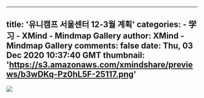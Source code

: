
---
title: '유니캠프 서울센터 12-3월 계획'
categories: 
    - 学习
    - XMind - Mindmap Gallery
author: XMind - Mindmap Gallery
comments: false
date: Thu, 03 Dec 2020 10:37:40 GMT
thumbnail: 'https://s3.amazonaws.com/xmindshare/previews/b3wDKq-Pz0hL5F-25117.png'
---

<div>   
<img src="https://s3.amazonaws.com/xmindshare/previews/b3wDKq-Pz0hL5F-25117.png" referrerpolicy="no-referrer">  
</div>
            